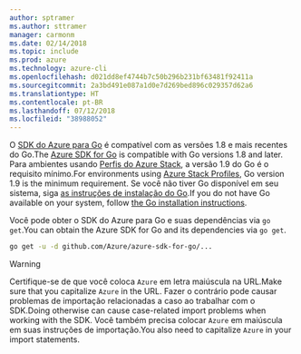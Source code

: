 ```yaml
---
author: sptramer
ms.author: sttramer
manager: carmonm
ms.date: 02/14/2018
ms.topic: include
ms.prod: azure
ms.technology: azure-cli
ms.openlocfilehash: d021dd8ef4744b7c50b296b231bf63481f92411a
ms.sourcegitcommit: 2a3bd491e087a1d0e7d269bed896c029357d62a6
ms.translationtype: HT
ms.contentlocale: pt-BR
ms.lasthandoff: 07/12/2018
ms.locfileid: "38988052"
---
```

<span data-ttu-id="ebed7-101">O [SDK do Azure para Go](https://github.com/Azure/azure-sdk-for-go) é compatível com as versões 1.8 e mais recentes do Go.</span><span class="sxs-lookup"><span data-stu-id="ebed7-101">The [Azure SDK for Go](https://github.com/Azure/azure-sdk-for-go) is compatible with Go versions 1.8 and later.</span></span> <span data-ttu-id="ebed7-102">Para ambientes usando [Perfis do Azure Stack](https://docs.microsoft.com/azure/azure-stack/azure-stack-version-profiles), a versão 1.9 do Go é o requisito mínimo.</span><span class="sxs-lookup"><span data-stu-id="ebed7-102">For environments using [Azure Stack Profiles](https://docs.microsoft.com/azure/azure-stack/azure-stack-version-profiles), Go version 1.9 is the minimum requirement.</span></span>
<span data-ttu-id="ebed7-103">Se você não tiver Go disponível em seu sistema, siga [as instruções de instalação do Go](https://golang.org/doc/install).</span><span class="sxs-lookup"><span data-stu-id="ebed7-103">If you do not have Go available on your system, follow [the Go installation instructions](https://golang.org/doc/install).</span></span>

<span data-ttu-id="ebed7-104">Você pode obter o SDK do Azure para Go e suas dependências via `go get`.</span><span class="sxs-lookup"><span data-stu-id="ebed7-104">You can obtain the Azure SDK for Go and its dependencies via `go get`.</span></span>

```bash
go get -u -d github.com/Azure/azure-sdk-for-go/...
```

> [!WARNING]
> <span data-ttu-id="ebed7-105">Certifique-se de que você coloca `Azure` em letra maiúscula na URL.</span><span class="sxs-lookup"><span data-stu-id="ebed7-105">Make sure that you capitalize `Azure` in the URL.</span></span> <span data-ttu-id="ebed7-106">Fazer o contrário pode causar problemas de importação relacionadas a caso ao trabalhar com o SDK.</span><span class="sxs-lookup"><span data-stu-id="ebed7-106">Doing otherwise can cause case-related import problems when working with the SDK.</span></span> <span data-ttu-id="ebed7-107">Você também precisa colocar `Azure` em maiúscula em suas instruções de importação.</span><span class="sxs-lookup"><span data-stu-id="ebed7-107">You also need to capitalize `Azure` in your import statements.</span></span>
